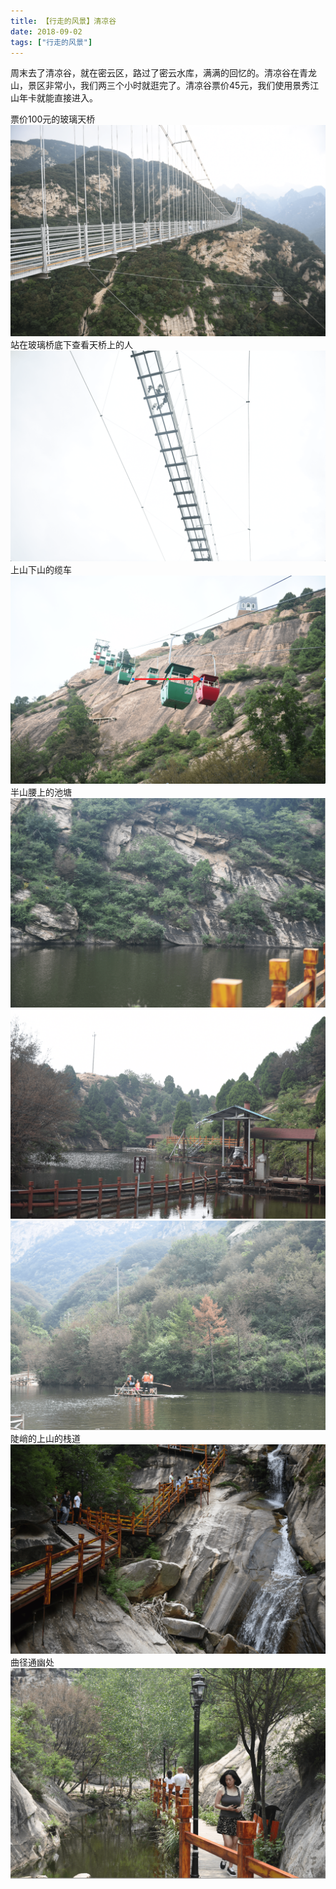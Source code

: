```yaml
---
title: 【行走的风景】清凉谷
date: 2018-09-02
tags: ["行走的风景"]
---
```


周末去了清凉谷，就在密云区，路过了密云水库，满满的回忆的。清凉谷在青龙山，景区非常小，我们两三个小时就逛完了。清凉谷票价45元，我们使用景秀江山年卡就能直接进入。

票价100元的玻璃天桥
![p1](20180902/p1.png)
站在玻璃桥底下查看天桥上的人
![p2](20180902/p2.png)
上山下山的缆车
![p3](20180902/p3.png)
半山腰上的池塘
![p4](20180902/p4.png)
![p5](20180902/p5.png)
![p6](20180902/p6.png)
陡峭的上山的栈道
![p7](20180902/p7.png)
曲径通幽处
![p8](20180902/p8.png)